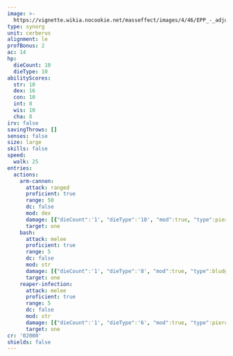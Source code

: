 ```yaml
---
image: >-
  https://vignette.wikia.nocookie.net/masseffect/images/4/46/EPP_-_adjutant_1.png/revision/latest/scale-to-width-down/640?cb=20121202170742
type: synorg
unit: cerberus
alignment: le
profBonus: 2
ac: 14
hp:
  dieCount: 10
  dieType: 10
abilityScores:
  str: 10
  dex: 16
  con: 10
  int: 8
  wis: 10
  cha: 8
irv: false
savingThrows: []
senses: false
size: large
skills: false
speed:
  walk: 25
entries:
  actions:
    arm-cannon:
      attack: ranged
      proficient: true
      range: 50
      dc: false
      mod: dex
      damage: [{"dieCount":'1', "dieType":'10', "mod":true, "type":piercing}]
      target: one
    bash:
      attack: melee
      proficient: true
      range: 5
      dc: false
      mod: str
      damage: [{"dieCount":'1', "dieType":'8', "mod":true, "type":bludgeoning}]
      target: one
    reaper-infection:
      attack: melee
      proficient: true
      range: 5
      dc: false
      mod: str
      damage: [{"dieCount":'1', "dieType":'6', "mod":true, "type":piercing}]
      target: one
cr: '02000'
shields: false
---
```

